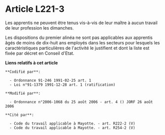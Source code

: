 # Article L221-3

Les apprentis ne peuvent être tenus vis-à-vis de leur maître à aucun travail de leur profession les dimanches.

Les dispositions du premier alinéa ne sont pas applicables aux apprentis âgés de moins de dix-huit ans employés dans les
secteurs pour lesquels les caractéristiques particulières de l'activité le justifient et dont la liste est fixée par décret
en Conseil d'Etat.

**Liens relatifs à cet article**

	**Codifié par**:

	  - Ordonnance 91-246 1991-02-25 art. 1
	  - Loi n°91-1379 1991-12-28 art. 1 (ratification)

	**Modifié par**:

	  - Ordonnance n°2006-1068 du 25 août 2006 - art. 4 () JORF 26 août 2006

	**Cité par**:

	  - Code du travail applicable à Mayotte. - art. R222-2 (V)
	  - Code du travail applicable à Mayotte. - art. R254-2 (V)
